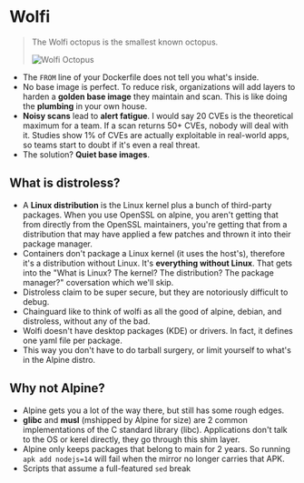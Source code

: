 # Wolfi

> The Wolfi octopus is the smallest known octopus.
> 
> ![Wolfi Octopus](https://i.imgur.com/C0Cynytm.jpeg)

- The `FROM` line of your Dockerfile does not tell you what's inside.
- No base image is perfect. To reduce risk, organizations will add layers to harden a **golden base image** they maintain and scan. This is like doing the **plumbing** in your own house.
- **Noisy scans** lead to **alert fatigue**. I would say 20 CVEs is the theoretical maximum for a team. If a scan returns 50+ CVEs, nobody will deal with it. Studies show 1% of CVEs are actually exploitable in real-world apps, so teams start to doubt if it's even a real threat.
- The solution? **Quiet base images**.

## What is distroless?

- A **Linux distribution** is the Linux kernel plus a bunch of third-party packages. When you use OpenSSL on alpine, you aren't getting that from directly from the OpenSSL maintainers, you're getting that from a distribution that may have applied a few patches and thrown it into their package manager.
- Containers don't package a Linux kernel (it uses the host's), therefore it's a distribution without Linux. It's **everything without Linux**. That gets into the "What is Linux? The kernel? The distribution? The package manager?" coversation which we'll skip.
- Distroless claim to be super secure, but they are notoriously difficult to debug.
- Chainguard like to think of wolfi as all the good of alpine, debian, and distroless, without any of the bad.
- Wolfi doesn't have desktop packages (KDE) or drivers. In fact, it defines one yaml file per package.
- This way you don't have to do tarball surgery, or limit yourself to what's in the Alpine distro.

## Why not Alpine?

- Alpine gets you a lot of the way there, but still has some rough edges.
- **glibc** and **musl** (mshipped by Alpine for size) are 2 common implementations of the C standard library (libc). Applications don't talk to the OS or kerel directly, they go through this shim layer.
- Alpine only keeps packages that belong to main for 2 years. So running `apk add nodejs=14` will fail when the mirror no longer carries that APK.
- Scripts that assume a full-featured `sed` break
